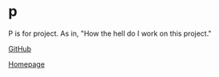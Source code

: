 # p

P is for project. As in, "How the hell do I work on this project."

[GitHub](https://github.com/dropseed/p)

[Homepage](https://www.dropseed.io/p/)
